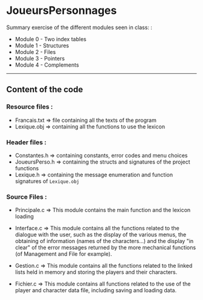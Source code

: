 # JoueursPersonnages
Summary exercise of the different modules seen in class: :

- Module 0 - Two index tables
- Module 1 - Structures
- Module 2 - Files
- Module 3 - Pointers
- Module 4 - Complements

---

## Content of the code 

### Resource files :

- Francais.txt => file containing all the texts of the program
- Lexique.obj => containing all the functions to use the lexicon

### Header files :

- Constantes.h => containing constants, error codes and menu choices
- JoueursPerso.h => containing the structs and signatures of the project functions
- Lexique.h => containing the message enumeration and function signatures of `Lexique.obj`

### Source Files :

- Principale.c => This module contains the main function and the lexicon loading

- Interface.c => This module contains all the functions related to the dialogue with the user, such as the display of the various menus, the obtaining of information (names of the characters...) and the display "in clear" of the error messages returned by the more mechanical functions (of Management and File for example).

- Gestion.c => This module contains all the functions related to the linked lists held in memory and storing the players and their characters.

- Fichier.c => This module contains all functions related to the use of the player and character data file, including saving and loading data.
